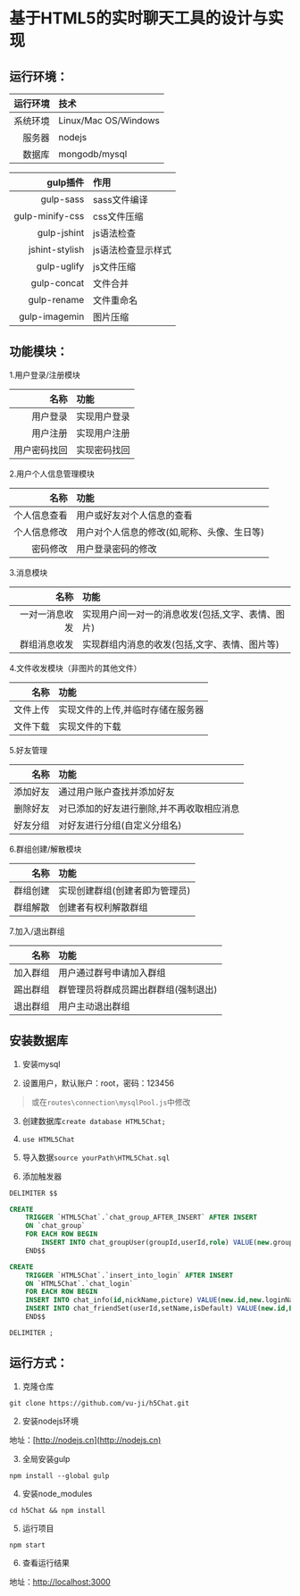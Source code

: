 # 基于HTML5的实时聊天工具的设计与实现

## 运行环境：

| 运行环境 | 技术 |
|-----:|:----------|
| 系统环境 | Linux/Mac OS/Windows | 
| 服务器 |  nodejs |
| 数据库 |  mongodb/mysql |


| gulp插件 | 作用 |
|----: |:--------|
| gulp-sass | sass文件编译 |
| gulp-minify-css | css文件压缩 |
| gulp-jshint | js语法检查 | 
| jshint-stylish | js语法检查显示样式 | 
| gulp-uglify | js文件压缩 | 
| gulp-concat | 文件合并 | 
| gulp-rename | 文件重命名 |
| gulp-imagemin | 图片压缩 | 




## 功能模块：
1.用户登录/注册模块

| 名称 | 功能 | 
| ----: | :---- |
| 用户登录 | 实现用户登录 |
| 用户注册 | 实现用户注册 |
| 用户密码找回 | 实现密码找回 |

2.用户个人信息管理模块

| 名称 | 功能 | 
| ----: | :---- |
| 个人信息查看 | 用户或好友对个人信息的查看 | 
| 个人信息修改 | 用户对个人信息的修改(如,昵称、头像、生日等) |
| 密码修改 | 用户登录密码的修改 | 

3.消息模块

| 名称 | 功能 |
| ----: | :---- |
| 一对一消息收发 | 实现用户间一对一的消息收发(包括,文字、表情、图片)|
| 群组消息收发 | 实现群组内消息的收发(包括,文字、表情、图片等) |

4.文件收发模块（非图片的其他文件）

| 名称 | 功能 | 
| ----: | :---- |
| 文件上传 | 实现文件的上传,并临时存储在服务器 |
| 文件下载 | 实现文件的下载 |

5.好友管理

| 名称 | 功能 |
| ----: | :---- |
| 添加好友 | 通过用户账户查找并添加好友 |
| 删除好友 | 对已添加的好友进行删除,并不再收取相应消息 |
| 好友分组 | 对好友进行分组(自定义分组名)|

6.群组创建/解散模块

| 名称 | 功能 |
| ----: | :---- |
| 群组创建 | 实现创建群组(创建者即为管理员) |
| 群组解散 | 创建者有权利解散群组 |

7.加入/退出群组

| 名称 | 功能 |
| ----: | :---- |
| 加入群组 | 用户通过群号申请加入群组 | 
| 踢出群组 | 群管理员将群成员踢出群群组(强制退出)|
| 退出群组 | 用户主动退出群组 | 

## 安装数据库

1. 安装mysql 

2. 设置用户，默认账户：root，密码：123456
> 或在`routes\connection\mysqlPool.js`中修改

3. 创建数据库`create database HTML5Chat;`

4. `use HTML5Chat`

5. 导入数据`source yourPath\HTML5Chat.sql`

6. 添加触发器

```sql
DELIMITER $$

CREATE 
	TRIGGER `HTML5Chat`.`chat_group_AFTER_INSERT` AFTER INSERT 
	ON `chat_group` 
	FOR EACH ROW BEGIN
		INSERT INTO chat_groupUser(groupId,userId,role) VALUE(new.groupId,new.create_by,0); 
	END$$

CREATE
    TRIGGER `HTML5Chat`.`insert_into_login` AFTER INSERT
    ON `HTML5Chat`.`chat_login`
    FOR EACH ROW BEGIN
	INSERT INTO chat_info(id,nickName,picture) VALUE(new.id,new.loginName,DEFAULT); 
	INSERT INTO chat_friendSet(userId,setName,isDefault) VALUE(new.id,DEFAULT,0); 
    END$$

DELIMITER ;
```

## 运行方式：

1. 克隆仓库
```
git clone https://github.com/vu-ji/h5Chat.git
```

2. 安装nodejs环境

地址：[http://nodejs.cn](http://nodejs.cn)

3. 全局安装gulp
```
npm install --global gulp
```

4. 安装node_modules
```
cd h5Chat && npm install
```

5. 运行项目
```
npm start
```

6. 查看运行结果

地址：[http://localhost:3000](http://localhost:3000)






